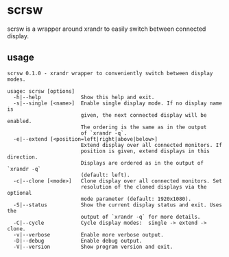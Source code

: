scrsw
=====

scrsw is a wrapper around xrandr to easily switch between connected display. 

usage
-----

    scrsw 0.1.0 - xrandr wrapper to conveniently switch between display modes.

    usage: scrsw [options]
      -h|--help             Show this help and exit.
      -s|--single [<name>]  Enable single display mode. If no display name is
                            given, the next connected display will be enabled.
                            The ordering is the same as in the output
                            of `xrandr -q`.
      -e|--extend [<position=left|right|above|below>]
                            Extend display over all connected monitors. If
                            position is given, extend displays in this direction.
                            Displays are ordered as in the output of `xrandr -q`
                            (default: left).
      -c|--clone [<mode>]   Clone display over all connected monitors. Set
                            resolution of the cloned displays via the optional
                            mode parameter (default: 1920x1080).
      -S|--status           Show the current display status and exit. Uses the
                            output of `xrandr -q` for more details.
      -C|--cycle            Cycle display modes:  single -> extend -> clone.
      -v|--verbose          Enable more verbose output.
      -D|--debug            Enable debug output.
      -V|--version          Show program version and exit.
